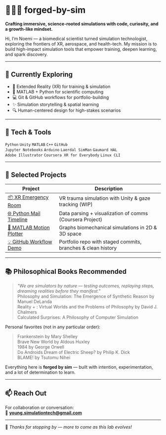 # 👩🏽‍🔬 forged-by-sim

**Crafting immersive, science-rooted simulations with code, curiosity, and a growth-like mindset.**

Hi, I’m Noemi — a biomedical scientist turned simulation technologist, exploring the frontiers of XR, aerospace, and health-tech. My mission is to build high-impact simulation tools that empower training, deepen learning, and spark discovery.

---

## 🔧 Currently Exploring
- 🧠 Extended Reality (XR) for training & simulation
- 🧪 MATLAB + Python for scientific computing
- 💻 Git & GitHub workflows for portfolio-building
- ✨ Simulation storytelling & spatial learning
- 🔍 Human-centered design for high-stakes scenarios

---

## 🧰 Tech & Tools
`Python` `Unity` `MATLAB` `C++` `GitHub`  
`Jupyter Notebooks` `Arduino` `Laerdal SimMan` `Gaumard HAL`  
`Adobe Illustrator` `Coursera XR for Everybody` `Linux CLI`

---

## 🧪 Selected Projects

| Project | Description |
|--------|-------------|
| [📦 XR Emergency Room](#) | VR trauma simulation with Unity & gaze tracking (WIP) |
| [🌐 Python Mail Timeline](#) | Data parsing + visualization of comms (Coursera Project) |
| [🔬 MATLAB Motion Plotter](#) | Graphs biomechanical simulations in 2D & 3D space |
| [💡 GitHub Workflow Demo](#) | Portfolio repo with staged commits, branches & clean history |

---

## 📚 Philosophical Books Recommended
> *"We are simulators by nature — testing outcomes, replaying steps, dreaming realities before they manifest."*  
> Philosophy and Simulation: The Emergence of Synthetic Reason by Manuel DeLanda  
> Reality + : Virtual Worlds and the Problems of Philosophy by David J. Chalmers  
> Calculated Surprises: A Philosophy of Computer Simulation  

Personal favorites (not in any particular order):  
> Frankenstein by Mary Shelley  
> Brave New World by Aldous Huxley  
> 1984 by George Orwell  
> Do Androids Dream of Electric Sheep? by Philip K. Dick  
> BLAME! by Tsutomu Nihei

Everything here is **forged by sim** — built with intention, experimentation, and a lot of determination to learn.

---

## 📫 Reach Out

For collaboration or conversation:  
📩 **young.simulationtech@gmail.com**

---

🦊 *Thanks for stopping by — more to come as this lab evolves!*